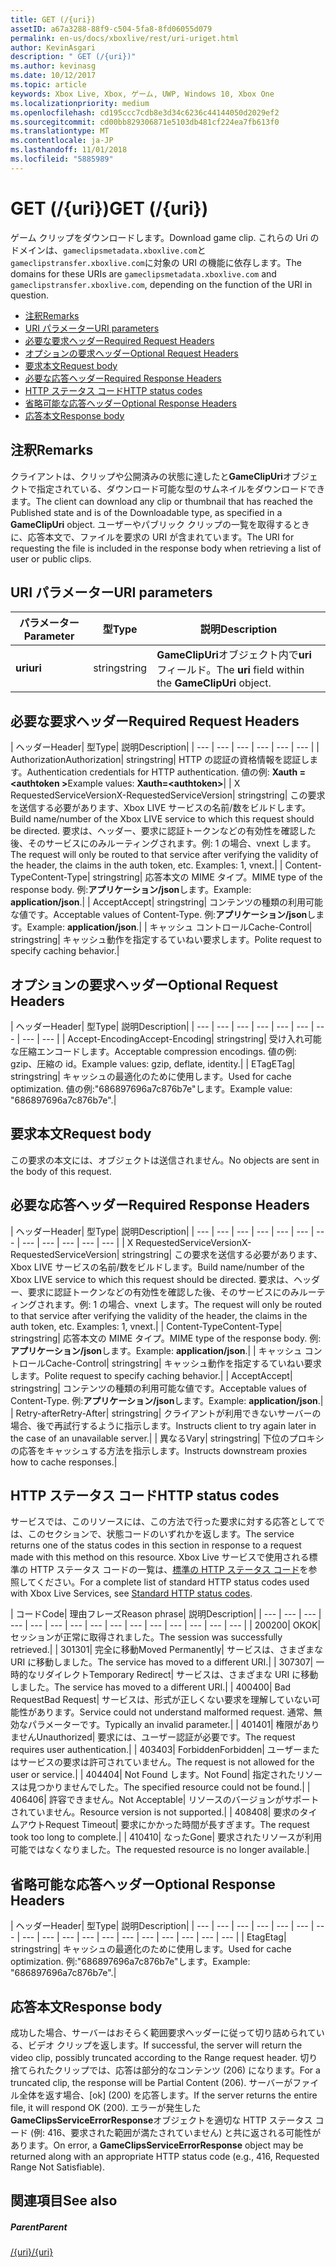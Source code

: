 ```yaml
---
title: GET (/{uri})
assetID: a67a3288-88f9-c504-5fa8-8fd06055d079
permalink: en-us/docs/xboxlive/rest/uri-uriget.html
author: KevinAsgari
description: " GET (/{uri})"
ms.author: kevinasg
ms.date: 10/12/2017
ms.topic: article
keywords: Xbox Live, Xbox, ゲーム, UWP, Windows 10, Xbox One
ms.localizationpriority: medium
ms.openlocfilehash: cd195ccc7cdb8e3d34c6236c44144050d2029ef2
ms.sourcegitcommit: cd00bb829306871e5103db481cf224ea7fb613f0
ms.translationtype: MT
ms.contentlocale: ja-JP
ms.lasthandoff: 11/01/2018
ms.locfileid: "5885989"
---
```

# <a name="get-uri"></a><span data-ttu-id="9c0f2-104">GET (/{uri})</span><span class="sxs-lookup"><span data-stu-id="9c0f2-104">GET (/{uri})</span></span>
<span data-ttu-id="9c0f2-105">ゲーム クリップをダウンロードします。</span><span class="sxs-lookup"><span data-stu-id="9c0f2-105">Download game clip.</span></span> <span data-ttu-id="9c0f2-106">これらの Uri のドメインは、`gameclipsmetadata.xboxlive.com`と`gameclipstransfer.xboxlive.com`に対象の URI の機能に依存します。</span><span class="sxs-lookup"><span data-stu-id="9c0f2-106">The domains for these URIs are `gameclipsmetadata.xboxlive.com` and `gameclipstransfer.xboxlive.com`, depending on the function of the URI in question.</span></span>
 
  * [<span data-ttu-id="9c0f2-107">注釈</span><span class="sxs-lookup"><span data-stu-id="9c0f2-107">Remarks</span></span>](#ID4EX)
  * [<span data-ttu-id="9c0f2-108">URI パラメーター</span><span class="sxs-lookup"><span data-stu-id="9c0f2-108">URI parameters</span></span>](#ID4EDB)
  * [<span data-ttu-id="9c0f2-109">必要な要求ヘッダー</span><span class="sxs-lookup"><span data-stu-id="9c0f2-109">Required Request Headers</span></span>](#ID4EEC)
  * [<span data-ttu-id="9c0f2-110">オプションの要求ヘッダー</span><span class="sxs-lookup"><span data-stu-id="9c0f2-110">Optional Request Headers</span></span>](#ID4EQE)
  * [<span data-ttu-id="9c0f2-111">要求本文</span><span class="sxs-lookup"><span data-stu-id="9c0f2-111">Request body</span></span>](#ID4EZF)
  * [<span data-ttu-id="9c0f2-112">必要な応答ヘッダー</span><span class="sxs-lookup"><span data-stu-id="9c0f2-112">Required Response Headers</span></span>](#ID4EEG)
  * [<span data-ttu-id="9c0f2-113">HTTP ステータス コード</span><span class="sxs-lookup"><span data-stu-id="9c0f2-113">HTTP status codes</span></span>](#ID4EYAAC)
  * [<span data-ttu-id="9c0f2-114">省略可能な応答ヘッダー</span><span class="sxs-lookup"><span data-stu-id="9c0f2-114">Optional Response Headers</span></span>](#ID4EOFAC)
  * [<span data-ttu-id="9c0f2-115">応答本文</span><span class="sxs-lookup"><span data-stu-id="9c0f2-115">Response body</span></span>](#ID4EOGAC)
 
<a id="ID4EX"></a>

 
## <a name="remarks"></a><span data-ttu-id="9c0f2-116">注釈</span><span class="sxs-lookup"><span data-stu-id="9c0f2-116">Remarks</span></span>
 
<span data-ttu-id="9c0f2-117">クライアントは、クリップや公開済みの状態に達したと**GameClipUri**オブジェクトで指定されている、ダウンロード可能な型のサムネイルをダウンロードできます。</span><span class="sxs-lookup"><span data-stu-id="9c0f2-117">The client can download any clip or thumbnail that has reached the Published state and is of the Downloadable type, as specified in a **GameClipUri** object.</span></span> <span data-ttu-id="9c0f2-118">ユーザーやパブリック クリップの一覧を取得するときに、応答本文で、ファイルを要求の URI が含まれています。</span><span class="sxs-lookup"><span data-stu-id="9c0f2-118">The URI for requesting the file is included in the response body when retrieving a list of user or public clips.</span></span>
  
<a id="ID4EDB"></a>

 
## <a name="uri-parameters"></a><span data-ttu-id="9c0f2-119">URI パラメーター</span><span class="sxs-lookup"><span data-stu-id="9c0f2-119">URI parameters</span></span>
 
| <span data-ttu-id="9c0f2-120">パラメーター</span><span class="sxs-lookup"><span data-stu-id="9c0f2-120">Parameter</span></span>| <span data-ttu-id="9c0f2-121">型</span><span class="sxs-lookup"><span data-stu-id="9c0f2-121">Type</span></span>| <span data-ttu-id="9c0f2-122">説明</span><span class="sxs-lookup"><span data-stu-id="9c0f2-122">Description</span></span>| 
| --- | --- | --- | 
| <b><span data-ttu-id="9c0f2-123">uri</span><span class="sxs-lookup"><span data-stu-id="9c0f2-123">uri</span></span></b>| <span data-ttu-id="9c0f2-124">string</span><span class="sxs-lookup"><span data-stu-id="9c0f2-124">string</span></span>| <span data-ttu-id="9c0f2-125"><b>GameClipUri</b>オブジェクト内で<b>uri</b>フィールド。</span><span class="sxs-lookup"><span data-stu-id="9c0f2-125">The <b>uri</b> field within the <b>GameClipUri</b> object.</span></span>| 
  
<a id="ID4EEC"></a>

 
## <a name="required-request-headers"></a><span data-ttu-id="9c0f2-126">必要な要求ヘッダー</span><span class="sxs-lookup"><span data-stu-id="9c0f2-126">Required Request Headers</span></span>
 
| <span data-ttu-id="9c0f2-127">ヘッダー</span><span class="sxs-lookup"><span data-stu-id="9c0f2-127">Header</span></span>| <span data-ttu-id="9c0f2-128">型</span><span class="sxs-lookup"><span data-stu-id="9c0f2-128">Type</span></span>| <span data-ttu-id="9c0f2-129">説明</span><span class="sxs-lookup"><span data-stu-id="9c0f2-129">Description</span></span>| 
| --- | --- | --- | --- | --- | --- | 
| <span data-ttu-id="9c0f2-130">Authorization</span><span class="sxs-lookup"><span data-stu-id="9c0f2-130">Authorization</span></span>| <span data-ttu-id="9c0f2-131">string</span><span class="sxs-lookup"><span data-stu-id="9c0f2-131">string</span></span>| <span data-ttu-id="9c0f2-132">HTTP の認証の資格情報を認証します。</span><span class="sxs-lookup"><span data-stu-id="9c0f2-132">Authentication credentials for HTTP authentication.</span></span> <span data-ttu-id="9c0f2-133">値の例: <b>Xauth =&lt;authtoken ></b></span><span class="sxs-lookup"><span data-stu-id="9c0f2-133">Example values: <b>Xauth=&lt;authtoken></b></span></span>| 
| <span data-ttu-id="9c0f2-134">X RequestedServiceVersion</span><span class="sxs-lookup"><span data-stu-id="9c0f2-134">X-RequestedServiceVersion</span></span>| <span data-ttu-id="9c0f2-135">string</span><span class="sxs-lookup"><span data-stu-id="9c0f2-135">string</span></span>| <span data-ttu-id="9c0f2-136">この要求を送信する必要があります、Xbox LIVE サービスの名前/数をビルドします。</span><span class="sxs-lookup"><span data-stu-id="9c0f2-136">Build name/number of the Xbox LIVE service to which this request should be directed.</span></span> <span data-ttu-id="9c0f2-137">要求は、ヘッダー、要求に認証トークンなどの有効性を確認した後、そのサービスにのみルーティングされます。例: 1 の場合、vnext します。</span><span class="sxs-lookup"><span data-stu-id="9c0f2-137">The request will only be routed to that service after verifying the validity of the header, the claims in the auth token, etc. Examples: 1, vnext.</span></span>| 
| <span data-ttu-id="9c0f2-138">Content-Type</span><span class="sxs-lookup"><span data-stu-id="9c0f2-138">Content-Type</span></span>| <span data-ttu-id="9c0f2-139">string</span><span class="sxs-lookup"><span data-stu-id="9c0f2-139">string</span></span>| <span data-ttu-id="9c0f2-140">応答本文の MIME タイプ。</span><span class="sxs-lookup"><span data-stu-id="9c0f2-140">MIME type of the response body.</span></span> <span data-ttu-id="9c0f2-141">例:<b>アプリケーション/json</b>します。</span><span class="sxs-lookup"><span data-stu-id="9c0f2-141">Example: <b>application/json</b>.</span></span>| 
| <span data-ttu-id="9c0f2-142">Accept</span><span class="sxs-lookup"><span data-stu-id="9c0f2-142">Accept</span></span>| <span data-ttu-id="9c0f2-143">string</span><span class="sxs-lookup"><span data-stu-id="9c0f2-143">string</span></span>| <span data-ttu-id="9c0f2-144">コンテンツの種類の利用可能な値です。</span><span class="sxs-lookup"><span data-stu-id="9c0f2-144">Acceptable values of Content-Type.</span></span> <span data-ttu-id="9c0f2-145">例:<b>アプリケーション/json</b>します。</span><span class="sxs-lookup"><span data-stu-id="9c0f2-145">Example: <b>application/json</b>.</span></span>| 
| <span data-ttu-id="9c0f2-146">キャッシュ コントロール</span><span class="sxs-lookup"><span data-stu-id="9c0f2-146">Cache-Control</span></span>| <span data-ttu-id="9c0f2-147">string</span><span class="sxs-lookup"><span data-stu-id="9c0f2-147">string</span></span>| <span data-ttu-id="9c0f2-148">キャッシュ動作を指定するていねい要求します。</span><span class="sxs-lookup"><span data-stu-id="9c0f2-148">Polite request to specify caching behavior.</span></span>| 
  
<a id="ID4EQE"></a>

 
## <a name="optional-request-headers"></a><span data-ttu-id="9c0f2-149">オプションの要求ヘッダー</span><span class="sxs-lookup"><span data-stu-id="9c0f2-149">Optional Request Headers</span></span>
 
| <span data-ttu-id="9c0f2-150">ヘッダー</span><span class="sxs-lookup"><span data-stu-id="9c0f2-150">Header</span></span>| <span data-ttu-id="9c0f2-151">型</span><span class="sxs-lookup"><span data-stu-id="9c0f2-151">Type</span></span>| <span data-ttu-id="9c0f2-152">説明</span><span class="sxs-lookup"><span data-stu-id="9c0f2-152">Description</span></span>| 
| --- | --- | --- | --- | --- | --- | --- | --- | --- | 
| <span data-ttu-id="9c0f2-153">Accept-Encoding</span><span class="sxs-lookup"><span data-stu-id="9c0f2-153">Accept-Encoding</span></span>| <span data-ttu-id="9c0f2-154">string</span><span class="sxs-lookup"><span data-stu-id="9c0f2-154">string</span></span>| <span data-ttu-id="9c0f2-155">受け入れ可能な圧縮エンコードします。</span><span class="sxs-lookup"><span data-stu-id="9c0f2-155">Acceptable compression encodings.</span></span> <span data-ttu-id="9c0f2-156">値の例: gzip、圧縮の id。</span><span class="sxs-lookup"><span data-stu-id="9c0f2-156">Example values: gzip, deflate, identity.</span></span>| 
| <span data-ttu-id="9c0f2-157">ETag</span><span class="sxs-lookup"><span data-stu-id="9c0f2-157">ETag</span></span>| <span data-ttu-id="9c0f2-158">string</span><span class="sxs-lookup"><span data-stu-id="9c0f2-158">string</span></span>| <span data-ttu-id="9c0f2-159">キャッシュの最適化のために使用します。</span><span class="sxs-lookup"><span data-stu-id="9c0f2-159">Used for cache optimization.</span></span> <span data-ttu-id="9c0f2-160">値の例:"686897696a7c876b7e"します。</span><span class="sxs-lookup"><span data-stu-id="9c0f2-160">Example value: "686897696a7c876b7e".</span></span>| 
  
<a id="ID4EZF"></a>

 
## <a name="request-body"></a><span data-ttu-id="9c0f2-161">要求本文</span><span class="sxs-lookup"><span data-stu-id="9c0f2-161">Request body</span></span>
 
<span data-ttu-id="9c0f2-162">この要求の本文には、オブジェクトは送信されません。</span><span class="sxs-lookup"><span data-stu-id="9c0f2-162">No objects are sent in the body of this request.</span></span>
  
<a id="ID4EEG"></a>

 
## <a name="required-response-headers"></a><span data-ttu-id="9c0f2-163">必要な応答ヘッダー</span><span class="sxs-lookup"><span data-stu-id="9c0f2-163">Required Response Headers</span></span>
 
| <span data-ttu-id="9c0f2-164">ヘッダー</span><span class="sxs-lookup"><span data-stu-id="9c0f2-164">Header</span></span>| <span data-ttu-id="9c0f2-165">型</span><span class="sxs-lookup"><span data-stu-id="9c0f2-165">Type</span></span>| <span data-ttu-id="9c0f2-166">説明</span><span class="sxs-lookup"><span data-stu-id="9c0f2-166">Description</span></span>| 
| --- | --- | --- | --- | --- | --- | --- | --- | --- | --- | --- | --- | 
| <span data-ttu-id="9c0f2-167">X RequestedServiceVersion</span><span class="sxs-lookup"><span data-stu-id="9c0f2-167">X-RequestedServiceVersion</span></span>| <span data-ttu-id="9c0f2-168">string</span><span class="sxs-lookup"><span data-stu-id="9c0f2-168">string</span></span>| <span data-ttu-id="9c0f2-169">この要求を送信する必要があります、Xbox LIVE サービスの名前/数をビルドします。</span><span class="sxs-lookup"><span data-stu-id="9c0f2-169">Build name/number of the Xbox LIVE service to which this request should be directed.</span></span> <span data-ttu-id="9c0f2-170">要求は、ヘッダー、要求に認証トークンなどの有効性を確認した後、そのサービスにのみルーティングされます。例: 1 の場合、vnext します。</span><span class="sxs-lookup"><span data-stu-id="9c0f2-170">The request will only be routed to that service after verifying the validity of the header, the claims in the auth token, etc. Examples: 1, vnext.</span></span>| 
| <span data-ttu-id="9c0f2-171">Content-Type</span><span class="sxs-lookup"><span data-stu-id="9c0f2-171">Content-Type</span></span>| <span data-ttu-id="9c0f2-172">string</span><span class="sxs-lookup"><span data-stu-id="9c0f2-172">string</span></span>| <span data-ttu-id="9c0f2-173">応答本文の MIME タイプ。</span><span class="sxs-lookup"><span data-stu-id="9c0f2-173">MIME type of the response body.</span></span> <span data-ttu-id="9c0f2-174">例:<b>アプリケーション/json</b>します。</span><span class="sxs-lookup"><span data-stu-id="9c0f2-174">Example: <b>application/json</b>.</span></span>| 
| <span data-ttu-id="9c0f2-175">キャッシュ コントロール</span><span class="sxs-lookup"><span data-stu-id="9c0f2-175">Cache-Control</span></span>| <span data-ttu-id="9c0f2-176">string</span><span class="sxs-lookup"><span data-stu-id="9c0f2-176">string</span></span>| <span data-ttu-id="9c0f2-177">キャッシュ動作を指定するていねい要求します。</span><span class="sxs-lookup"><span data-stu-id="9c0f2-177">Polite request to specify caching behavior.</span></span>| 
| <span data-ttu-id="9c0f2-178">Accept</span><span class="sxs-lookup"><span data-stu-id="9c0f2-178">Accept</span></span>| <span data-ttu-id="9c0f2-179">string</span><span class="sxs-lookup"><span data-stu-id="9c0f2-179">string</span></span>| <span data-ttu-id="9c0f2-180">コンテンツの種類の利用可能な値です。</span><span class="sxs-lookup"><span data-stu-id="9c0f2-180">Acceptable values of Content-Type.</span></span> <span data-ttu-id="9c0f2-181">例:<b>アプリケーション/json</b>します。</span><span class="sxs-lookup"><span data-stu-id="9c0f2-181">Example: <b>application/json</b>.</span></span>| 
| <span data-ttu-id="9c0f2-182">Retry-after</span><span class="sxs-lookup"><span data-stu-id="9c0f2-182">Retry-After</span></span>| <span data-ttu-id="9c0f2-183">string</span><span class="sxs-lookup"><span data-stu-id="9c0f2-183">string</span></span>| <span data-ttu-id="9c0f2-184">クライアントが利用できないサーバーの場合、後で再試行するように指示します。</span><span class="sxs-lookup"><span data-stu-id="9c0f2-184">Instructs client to try again later in the case of an unavailable server.</span></span>| 
| <span data-ttu-id="9c0f2-185">異なる</span><span class="sxs-lookup"><span data-stu-id="9c0f2-185">Vary</span></span>| <span data-ttu-id="9c0f2-186">string</span><span class="sxs-lookup"><span data-stu-id="9c0f2-186">string</span></span>| <span data-ttu-id="9c0f2-187">下位のプロキシの応答をキャッシュする方法を指示します。</span><span class="sxs-lookup"><span data-stu-id="9c0f2-187">Instructs downstream proxies how to cache responses.</span></span>| 
  
<a id="ID4EYAAC"></a>

 
## <a name="http-status-codes"></a><span data-ttu-id="9c0f2-188">HTTP ステータス コード</span><span class="sxs-lookup"><span data-stu-id="9c0f2-188">HTTP status codes</span></span>
 
<span data-ttu-id="9c0f2-189">サービスでは、このリソースには、この方法で行った要求に対する応答としてでは、このセクションで、状態コードのいずれかを返します。</span><span class="sxs-lookup"><span data-stu-id="9c0f2-189">The service returns one of the status codes in this section in response to a request made with this method on this resource.</span></span> <span data-ttu-id="9c0f2-190">Xbox Live サービスで使用される標準の HTTP ステータス コードの一覧は、[標準の HTTP ステータス コード](../../additional/httpstatuscodes.md)を参照してください。</span><span class="sxs-lookup"><span data-stu-id="9c0f2-190">For a complete list of standard HTTP status codes used with Xbox Live Services, see [Standard HTTP status codes](../../additional/httpstatuscodes.md).</span></span>
 
| <span data-ttu-id="9c0f2-191">コード</span><span class="sxs-lookup"><span data-stu-id="9c0f2-191">Code</span></span>| <span data-ttu-id="9c0f2-192">理由フレーズ</span><span class="sxs-lookup"><span data-stu-id="9c0f2-192">Reason phrase</span></span>| <span data-ttu-id="9c0f2-193">説明</span><span class="sxs-lookup"><span data-stu-id="9c0f2-193">Description</span></span>| 
| --- | --- | --- | --- | --- | --- | --- | --- | --- | --- | --- | --- | --- | --- | --- | 
| <span data-ttu-id="9c0f2-194">200</span><span class="sxs-lookup"><span data-stu-id="9c0f2-194">200</span></span>| <span data-ttu-id="9c0f2-195">OK</span><span class="sxs-lookup"><span data-stu-id="9c0f2-195">OK</span></span>| <span data-ttu-id="9c0f2-196">セッションが正常に取得されました。</span><span class="sxs-lookup"><span data-stu-id="9c0f2-196">The session was successfully retrieved.</span></span>| 
| <span data-ttu-id="9c0f2-197">301</span><span class="sxs-lookup"><span data-stu-id="9c0f2-197">301</span></span>| <span data-ttu-id="9c0f2-198">完全に移動</span><span class="sxs-lookup"><span data-stu-id="9c0f2-198">Moved Permanently</span></span>| <span data-ttu-id="9c0f2-199">サービスは、さまざまな URI に移動しました。</span><span class="sxs-lookup"><span data-stu-id="9c0f2-199">The service has moved to a different URI.</span></span>| 
| <span data-ttu-id="9c0f2-200">307</span><span class="sxs-lookup"><span data-stu-id="9c0f2-200">307</span></span>| <span data-ttu-id="9c0f2-201">一時的なリダイレクト</span><span class="sxs-lookup"><span data-stu-id="9c0f2-201">Temporary Redirect</span></span>| <span data-ttu-id="9c0f2-202">サービスは、さまざまな URI に移動しました。</span><span class="sxs-lookup"><span data-stu-id="9c0f2-202">The service has moved to a different URI.</span></span>| 
| <span data-ttu-id="9c0f2-203">400</span><span class="sxs-lookup"><span data-stu-id="9c0f2-203">400</span></span>| <span data-ttu-id="9c0f2-204">Bad Request</span><span class="sxs-lookup"><span data-stu-id="9c0f2-204">Bad Request</span></span>| <span data-ttu-id="9c0f2-205">サービスは、形式が正しくない要求を理解していない可能性があります。</span><span class="sxs-lookup"><span data-stu-id="9c0f2-205">Service could not understand malformed request.</span></span> <span data-ttu-id="9c0f2-206">通常、無効なパラメーターです。</span><span class="sxs-lookup"><span data-stu-id="9c0f2-206">Typically an invalid parameter.</span></span>| 
| <span data-ttu-id="9c0f2-207">401</span><span class="sxs-lookup"><span data-stu-id="9c0f2-207">401</span></span>| <span data-ttu-id="9c0f2-208">権限がありません</span><span class="sxs-lookup"><span data-stu-id="9c0f2-208">Unauthorized</span></span>| <span data-ttu-id="9c0f2-209">要求には、ユーザー認証が必要です。</span><span class="sxs-lookup"><span data-stu-id="9c0f2-209">The request requires user authentication.</span></span>| 
| <span data-ttu-id="9c0f2-210">403</span><span class="sxs-lookup"><span data-stu-id="9c0f2-210">403</span></span>| <span data-ttu-id="9c0f2-211">Forbidden</span><span class="sxs-lookup"><span data-stu-id="9c0f2-211">Forbidden</span></span>| <span data-ttu-id="9c0f2-212">ユーザーまたはサービスの要求は許可されていません。</span><span class="sxs-lookup"><span data-stu-id="9c0f2-212">The request is not allowed for the user or service.</span></span>| 
| <span data-ttu-id="9c0f2-213">404</span><span class="sxs-lookup"><span data-stu-id="9c0f2-213">404</span></span>| <span data-ttu-id="9c0f2-214">Not Found します。</span><span class="sxs-lookup"><span data-stu-id="9c0f2-214">Not Found</span></span>| <span data-ttu-id="9c0f2-215">指定されたリソースは見つかりませんでした。</span><span class="sxs-lookup"><span data-stu-id="9c0f2-215">The specified resource could not be found.</span></span>| 
| <span data-ttu-id="9c0f2-216">406</span><span class="sxs-lookup"><span data-stu-id="9c0f2-216">406</span></span>| <span data-ttu-id="9c0f2-217">許容できません。</span><span class="sxs-lookup"><span data-stu-id="9c0f2-217">Not Acceptable</span></span>| <span data-ttu-id="9c0f2-218">リソースのバージョンがサポートされていません。</span><span class="sxs-lookup"><span data-stu-id="9c0f2-218">Resource version is not supported.</span></span>| 
| <span data-ttu-id="9c0f2-219">408</span><span class="sxs-lookup"><span data-stu-id="9c0f2-219">408</span></span>| <span data-ttu-id="9c0f2-220">要求のタイムアウト</span><span class="sxs-lookup"><span data-stu-id="9c0f2-220">Request Timeout</span></span>| <span data-ttu-id="9c0f2-221">要求にかかった時間が長すぎます。</span><span class="sxs-lookup"><span data-stu-id="9c0f2-221">The request took too long to complete.</span></span>| 
| <span data-ttu-id="9c0f2-222">410</span><span class="sxs-lookup"><span data-stu-id="9c0f2-222">410</span></span>| <span data-ttu-id="9c0f2-223">なった</span><span class="sxs-lookup"><span data-stu-id="9c0f2-223">Gone</span></span>| <span data-ttu-id="9c0f2-224">要求されたリソースが利用可能ではなくなりました。</span><span class="sxs-lookup"><span data-stu-id="9c0f2-224">The requested resource is no longer available.</span></span>| 
  
<a id="ID4EOFAC"></a>

 
## <a name="optional-response-headers"></a><span data-ttu-id="9c0f2-225">省略可能な応答ヘッダー</span><span class="sxs-lookup"><span data-stu-id="9c0f2-225">Optional Response Headers</span></span>
 
| <span data-ttu-id="9c0f2-226">ヘッダー</span><span class="sxs-lookup"><span data-stu-id="9c0f2-226">Header</span></span>| <span data-ttu-id="9c0f2-227">型</span><span class="sxs-lookup"><span data-stu-id="9c0f2-227">Type</span></span>| <span data-ttu-id="9c0f2-228">説明</span><span class="sxs-lookup"><span data-stu-id="9c0f2-228">Description</span></span>| 
| --- | --- | --- | --- | --- | --- | --- | --- | --- | --- | --- | --- | --- | --- | --- | --- | --- | --- | 
| <span data-ttu-id="9c0f2-229">Etag</span><span class="sxs-lookup"><span data-stu-id="9c0f2-229">Etag</span></span>| <span data-ttu-id="9c0f2-230">string</span><span class="sxs-lookup"><span data-stu-id="9c0f2-230">string</span></span>| <span data-ttu-id="9c0f2-231">キャッシュの最適化のために使用します。</span><span class="sxs-lookup"><span data-stu-id="9c0f2-231">Used for cache optimization.</span></span> <span data-ttu-id="9c0f2-232">例:"686897696a7c876b7e"します。</span><span class="sxs-lookup"><span data-stu-id="9c0f2-232">Example: "686897696a7c876b7e".</span></span>| 
  
<a id="ID4EOGAC"></a>

 
## <a name="response-body"></a><span data-ttu-id="9c0f2-233">応答本文</span><span class="sxs-lookup"><span data-stu-id="9c0f2-233">Response body</span></span>
 
<a id="ID4EUGAC"></a>

  
 
<span data-ttu-id="9c0f2-234">成功した場合、サーバーはおそらく範囲要求ヘッダーに従って切り詰められている、ビデオ クリップを返します。</span><span class="sxs-lookup"><span data-stu-id="9c0f2-234">If successful, the server will return the video clip, possibly truncated according to the Range request header.</span></span> <span data-ttu-id="9c0f2-235">切り捨てられたクリップでは、応答は部分的なコンテンツ (206) になります。</span><span class="sxs-lookup"><span data-stu-id="9c0f2-235">For a truncated clip, the response will be Partial Content (206).</span></span> <span data-ttu-id="9c0f2-236">サーバーがファイル全体を返す場合、[ok] (200) を応答します。</span><span class="sxs-lookup"><span data-stu-id="9c0f2-236">If the server returns the entire file, it will respond OK (200).</span></span> <span data-ttu-id="9c0f2-237">エラーが発生した**GameClipsServiceErrorResponse**オブジェクトを適切な HTTP ステータス コード (例: 416、要求された範囲が満たされていません) と共に返される可能性があります。</span><span class="sxs-lookup"><span data-stu-id="9c0f2-237">On error, a **GameClipsServiceErrorResponse** object may be returned along with an appropriate HTTP status code (e.g., 416, Requested Range Not Satisfiable).</span></span>
   
<a id="ID4E4GAC"></a>

 
## <a name="see-also"></a><span data-ttu-id="9c0f2-238">関連項目</span><span class="sxs-lookup"><span data-stu-id="9c0f2-238">See also</span></span>
 
<a id="ID4E6GAC"></a>

 
##### <a name="parent"></a><span data-ttu-id="9c0f2-239">Parent</span><span class="sxs-lookup"><span data-stu-id="9c0f2-239">Parent</span></span> 

[<span data-ttu-id="9c0f2-240">/{uri}</span><span class="sxs-lookup"><span data-stu-id="9c0f2-240">/{uri}</span></span>](uri-uri.md)

   